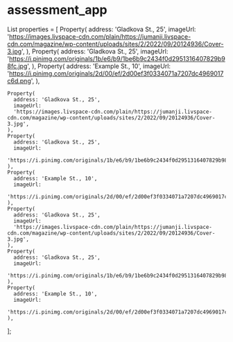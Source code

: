 # assessment_app

List<Property> properties = [
Property(
address: 'Gladkova St., 25',
imageUrl:
'https://images.livspace-cdn.com/plain/https://jumanji.livspace-cdn.com/magazine/wp-content/uploads/sites/2/2022/09/20124936/Cover-3.jpg',
),
Property(
address: 'Gladkova St., 25',
imageUrl:
'https://i.pinimg.com/originals/1b/e6/b9/1be6b9c2434f0d2951316407829b98fc.jpg',
),
Property(
address: 'Example St., 10',
imageUrl:
'https://i.pinimg.com/originals/2d/00/ef/2d00ef3f0334071a7207dc4969017c6d.png',
),

    Property(
      address: 'Gladkova St., 25',
      imageUrl:
      'https://images.livspace-cdn.com/plain/https://jumanji.livspace-cdn.com/magazine/wp-content/uploads/sites/2/2022/09/20124936/Cover-3.jpg',
    ),
    Property(
      address: 'Gladkova St., 25',
      imageUrl:
      'https://i.pinimg.com/originals/1b/e6/b9/1be6b9c2434f0d2951316407829b98fc.jpg',
    ),
    Property(
      address: 'Example St., 10',
      imageUrl:
      'https://i.pinimg.com/originals/2d/00/ef/2d00ef3f0334071a7207dc4969017c6d.png',
    ),
    Property(
      address: 'Gladkova St., 25',
      imageUrl:
      'https://images.livspace-cdn.com/plain/https://jumanji.livspace-cdn.com/magazine/wp-content/uploads/sites/2/2022/09/20124936/Cover-3.jpg',
    ),
    Property(
      address: 'Gladkova St., 25',
      imageUrl:
      'https://i.pinimg.com/originals/1b/e6/b9/1be6b9c2434f0d2951316407829b98fc.jpg',
    ),
    Property(
      address: 'Example St., 10',
      imageUrl:
      'https://i.pinimg.com/originals/2d/00/ef/2d00ef3f0334071a7207dc4969017c6d.png',
    ),

];